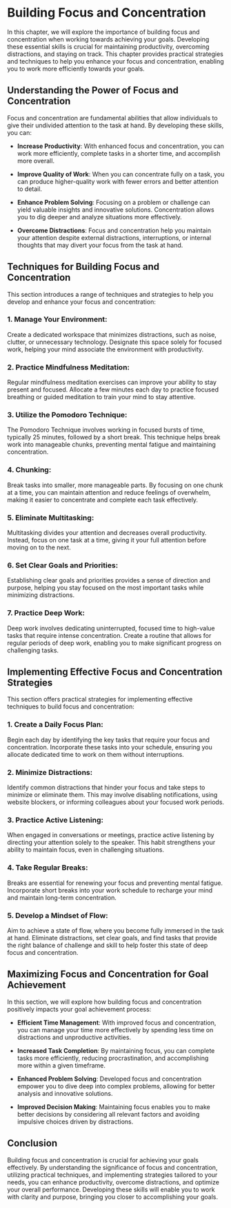 Building Focus and Concentration
===========================================

In this chapter, we will explore the importance of building focus and concentration when working towards achieving your goals. Developing these essential skills is crucial for maintaining productivity, overcoming distractions, and staying on track. This chapter provides practical strategies and techniques to help you enhance your focus and concentration, enabling you to work more efficiently towards your goals.

Understanding the Power of Focus and Concentration
--------------------------------------------------

Focus and concentration are fundamental abilities that allow individuals to give their undivided attention to the task at hand. By developing these skills, you can:

* **Increase Productivity**: With enhanced focus and concentration, you can work more efficiently, complete tasks in a shorter time, and accomplish more overall.

* **Improve Quality of Work**: When you can concentrate fully on a task, you can produce higher-quality work with fewer errors and better attention to detail.

* **Enhance Problem Solving**: Focusing on a problem or challenge can yield valuable insights and innovative solutions. Concentration allows you to dig deeper and analyze situations more effectively.

* **Overcome Distractions**: Focus and concentration help you maintain your attention despite external distractions, interruptions, or internal thoughts that may divert your focus from the task at hand.

Techniques for Building Focus and Concentration
-----------------------------------------------

This section introduces a range of techniques and strategies to help you develop and enhance your focus and concentration:

### 1. **Manage Your Environment**:

Create a dedicated workspace that minimizes distractions, such as noise, clutter, or unnecessary technology. Designate this space solely for focused work, helping your mind associate the environment with productivity.

### 2. **Practice Mindfulness Meditation**:

Regular mindfulness meditation exercises can improve your ability to stay present and focused. Allocate a few minutes each day to practice focused breathing or guided meditation to train your mind to stay attentive.

### 3. **Utilize the Pomodoro Technique**:

The Pomodoro Technique involves working in focused bursts of time, typically 25 minutes, followed by a short break. This technique helps break work into manageable chunks, preventing mental fatigue and maintaining concentration.

### 4. **Chunking**:

Break tasks into smaller, more manageable parts. By focusing on one chunk at a time, you can maintain attention and reduce feelings of overwhelm, making it easier to concentrate and complete each task effectively.

### 5. **Eliminate Multitasking**:

Multitasking divides your attention and decreases overall productivity. Instead, focus on one task at a time, giving it your full attention before moving on to the next.

### 6. **Set Clear Goals and Priorities**:

Establishing clear goals and priorities provides a sense of direction and purpose, helping you stay focused on the most important tasks while minimizing distractions.

### 7. **Practice Deep Work**:

Deep work involves dedicating uninterrupted, focused time to high-value tasks that require intense concentration. Create a routine that allows for regular periods of deep work, enabling you to make significant progress on challenging tasks.

Implementing Effective Focus and Concentration Strategies
---------------------------------------------------------

This section offers practical strategies for implementing effective techniques to build focus and concentration:

### 1. **Create a Daily Focus Plan**:

Begin each day by identifying the key tasks that require your focus and concentration. Incorporate these tasks into your schedule, ensuring you allocate dedicated time to work on them without interruptions.

### 2. **Minimize Distractions**:

Identify common distractions that hinder your focus and take steps to minimize or eliminate them. This may involve disabling notifications, using website blockers, or informing colleagues about your focused work periods.

### 3. **Practice Active Listening**:

When engaged in conversations or meetings, practice active listening by directing your attention solely to the speaker. This habit strengthens your ability to maintain focus, even in challenging situations.

### 4. **Take Regular Breaks**:

Breaks are essential for renewing your focus and preventing mental fatigue. Incorporate short breaks into your work schedule to recharge your mind and maintain long-term concentration.

### 5. **Develop a Mindset of Flow**:

Aim to achieve a state of flow, where you become fully immersed in the task at hand. Eliminate distractions, set clear goals, and find tasks that provide the right balance of challenge and skill to help foster this state of deep focus and concentration.

Maximizing Focus and Concentration for Goal Achievement
-------------------------------------------------------

In this section, we will explore how building focus and concentration positively impacts your goal achievement process:

* **Efficient Time Management**: With improved focus and concentration, you can manage your time more effectively by spending less time on distractions and unproductive activities.

* **Increased Task Completion**: By maintaining focus, you can complete tasks more efficiently, reducing procrastination, and accomplishing more within a given timeframe.

* **Enhanced Problem Solving**: Developed focus and concentration empower you to dive deep into complex problems, allowing for better analysis and innovative solutions.

* **Improved Decision Making**: Maintaining focus enables you to make better decisions by considering all relevant factors and avoiding impulsive choices driven by distractions.

Conclusion
----------

Building focus and concentration is crucial for achieving your goals effectively. By understanding the significance of focus and concentration, utilizing practical techniques, and implementing strategies tailored to your needs, you can enhance productivity, overcome distractions, and optimize your overall performance. Developing these skills will enable you to work with clarity and purpose, bringing you closer to accomplishing your goals.
